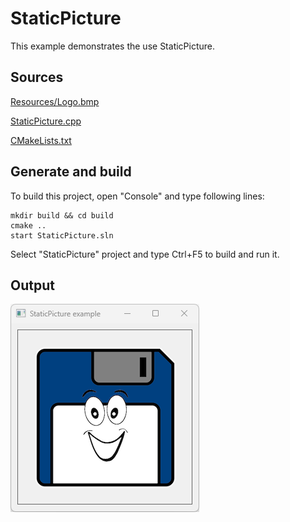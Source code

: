 # StaticPicture

This example demonstrates the use StaticPicture.


## Sources

[Resources/Logo.bmp](Resources/Logo.bmp)

[StaticPicture.cpp](StaticPicture.cpp)

[CMakeLists.txt](CMakeLists.txt)

## Generate and build

To build this project, open "Console" and type following lines:

``` shell
mkdir build && cd build
cmake .. 
start StaticPicture.sln
```

Select "StaticPicture" project and type Ctrl+F5 to build and run it.

## Output

![Screenshot](../../../docs/Pictures/StaticPicture.png)

